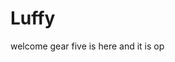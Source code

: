 # Luffy
welcome
gear five is here and it is op 
 
 
  
  
     
                  
                
                          
                                   
                   
                        
          
    
  
 
